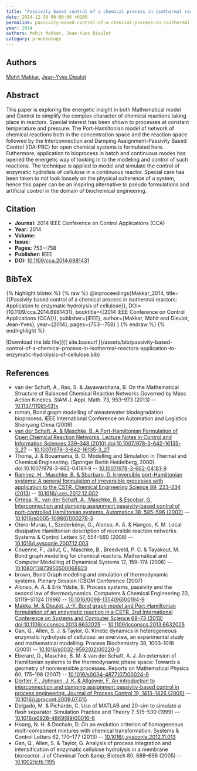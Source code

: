 ```yaml
---
title: "Passivity based control of a chemical process in isothermal reactors: Application to enzymatic hydrolysis of cellulose"
date: 2014-12-30 00:00:00 +0100
permalink: passivity-based-control-of-a-chemical-process-in-isothermal-reactors-application-to-enzymatic-hydrolysis-of-cellulose
year: 2014
authors: Mohit Makkar, Jean-Yves Dieulot
category: proceedings
---
```

 
## Authors
[Mohit Makkar](authors/mohit-makka), [Jean-Yves Dieulot](authors/jean-yves-dieulot)
 
## Abstract
This paper is exploring the energetic insight in both Mathematical model and Control to simplify the complex character of chemical reactions taking place in reactors. Special interest has been shown to processes at constant temperature and pressure. The Port-Hamiltonian model of network of chemical reactions both in the concentration space and the reaction space followed by the Interconnection and Damping Assignment-Passivity Based Control (IDA-PBC) for open chemical systems is formulated here. Futhermore, application to bioprocess in batch and continuous modes has opened the energetic way of looking in to the modeling and control of such reactions. The technique is applied to model and simulate the control of enzymatic hydrolisis of cellulose in a continuous reactor. Special care has been taken to not look loosely on the physical coherence of a system, hence this paper can be an inspiring alternative to pseudo formulations and artificial control in the domain of biochemical engineering.
 
## Citation
- **Journal:** 2014 IEEE Conference on Control Applications (CCA)
- **Year:** 2014
- **Volume:** 
- **Issue:** 
- **Pages:** 753--758
- **Publisher:** IEEE
- **DOI:** [10.1109/cca.2014.6981431](https://doi.org/10.1109/cca.2014.6981431)
 
## BibTeX
{% highlight bibtex %}
{% raw %}
@inproceedings{Makkar_2014,
  title={{Passivity based control of a chemical process in isothermal reactors: Application to enzymatic hydrolysis of cellulose}},
  DOI={10.1109/cca.2014.6981431},
  booktitle={{2014 IEEE Conference on Control Applications (CCA)}},
  publisher={IEEE},
  author={Makkar, Mohit and Dieulot, Jean-Yves},
  year={2014},
  pages={753--758}
}
{% endraw %}
{% endhighlight %}
 
[Download the bib file]({{ site.baseurl }}/assets/bib/passivity-based-control-of-a-chemical-process-in-isothermal-reactors-application-to-enzymatic-hydrolysis-of-cellulose.bib)
 
## References
- van der Schaft, A., Rao, S. & Jayawardhana, B. On the Mathematical Structure of Balanced Chemical Reaction Networks Governed by Mass Action Kinetics. SIAM J. Appl. Math. 73, 953–973 (2013) -- [10.1137/11085431x](https://doi.org/10.1137/11085431x)
- roman, Bond graph modelling of awastewater biodegradation bioprocess. IEEE International Conference on Automation and Logistics Shenyang China (2009)
- [van der Schaft, A. & Maschke, B. A Port-Hamiltonian Formulation of Open Chemical Reaction Networks. Lecture Notes in Control and Information Sciences 339–348 (2010) doi:10.1007/978-3-642-16135-3_27](a-port-hamiltonian-formulation-of-open-chemical-reaction-networks) -- [10.1007/978-3-642-16135-3_27](https://doi.org/10.1007/978-3-642-16135-3_27)
- Thoma, J. & Bouamama, B. O. Modelling and Simulation in Thermal and Chemical Engineering. (Springer Berlin Heidelberg, 2000). doi:10.1007/978-3-662-04181-9 -- [10.1007/978-3-662-04181-9](https://doi.org/10.1007/978-3-662-04181-9)
- [Ramirez, H., Maschke, B. & Sbarbaro, D. Irreversible port-Hamiltonian systems: A general formulation of irreversible processes with application to the CSTR. Chemical Engineering Science 89, 223–234 (2013)](irreversible-port-hamiltonian-systems-a-general-formulation-of-irreversible-processes-with-application-to-the-cstr) -- [10.1016/j.ces.2012.12.002](https://doi.org/10.1016/j.ces.2012.12.002)
- [Ortega, R., van der Schaft, A., Maschke, B. & Escobar, G. Interconnection and damping assignment passivity-based control of port-controlled Hamiltonian systems. Automatica 38, 585–596 (2002)](interconnection-and-damping-assignment-passivity-based-control-of-port-controlled-hamiltonian-systems) -- [10.1016/s0005-1098(01)00278-3](https://doi.org/10.1016/s0005-1098(01)00278-3)
- Otero-Muras, I., Szederkényi, G., Alonso, A. A. & Hangos, K. M. Local dissipative Hamiltonian description of reversible reaction networks. Systems &amp; Control Letters 57, 554–560 (2008) -- [10.1016/j.sysconle.2007.12.003](https://doi.org/10.1016/j.sysconle.2007.12.003)
- Couenne, F., Jallut, C., Maschke, B., Breedveld, P. C. & Tayakout, M. Bond graph modelling for chemical reactors. Mathematical and Computer Modelling of Dynamical Systems 12, 159–174 (2006) -- [10.1080/13873950500068823](https://doi.org/10.1080/13873950500068823)
- brown, Bond Graph modeling and simulation of thermodynamic systems. Plenary Session ICBGM Conference (2007)
- Alonso, A. A. & Erik Ydstie, B. Process systems, passivity and the second law of thermodynamics. Computers &amp; Chemical Engineering 20, S1119–S1124 (1996) -- [10.1016/0098-1354(96)00194-9](https://doi.org/10.1016/0098-1354(96)00194-9)
- [Makka, M. & Dieulot, J.-Y. Bond graph model and Port-Hamiltonian formulation of an enzymatic reaction in a CSTR. 2nd International Conference on Systems and Computer Science 68–73 (2013) doi:10.1109/icconscs.2013.6632025](bond-graph-model-and-port-hamiltonian-formulation-of-an-enzymatic-reaction-in-a-cstr) -- [10.1109/icconscs.2013.6632025](https://doi.org/10.1109/icconscs.2013.6632025)
- Gan, Q., Allen, S. J. & Taylor, G. Kinetic dynamics in heterogeneous enzymatic hydrolysis of cellulose: an overview, an experimental study and mathematical modelling. Process Biochemistry 38, 1003–1018 (2003) -- [10.1016/s0032-9592(02)00220-0](https://doi.org/10.1016/s0032-9592(02)00220-0)
- Eberard, D., Maschke, B. M. & van der Schaft, A. J. An extension of Hamiltonian systems to the thermodynamic phase space: Towards a geometry of nonreversible processes. Reports on Mathematical Physics 60, 175–198 (2007) -- [10.1016/s0034-4877(07)00024-9](https://doi.org/10.1016/s0034-4877(07)00024-9)
- [Dörfler, F., Johnsen, J. K. & Allgöwer, F. An introduction to interconnection and damping assignment passivity-based control in process engineering. Journal of Process Control 19, 1413–1426 (2009)](an-introduction-to-interconnection-and-damping-assignment-passivity-based-control-in-process-engineering) -- [10.1016/j.jprocont.2009.07.015](https://doi.org/10.1016/j.jprocont.2009.07.015)
- Delgado, M. & Pichardo, C. Use of MATLAB and 20-sim to simulate a flash separator. Simulation Practice and Theory 7, 515–530 (1999) -- [10.1016/s0928-4869(99)00016-6](https://doi.org/10.1016/s0928-4869(99)00016-6)
- Hoang, N. H. & Dochain, D. On an evolution criterion of homogeneous multi-component mixtures with chemical transformation. Systems &amp; Control Letters 62, 170–177 (2013) -- [10.1016/j.sysconle.2012.11.013](https://doi.org/10.1016/j.sysconle.2012.11.013)
- Gan, Q., Allen, S. & Taylor, G. Analysis of process integration and intensification of enzymatic cellulose hydrolysis in a membrane bioreactor. J of Chemical Tech &amp;amp; Biotech 80, 688–698 (2005) -- [10.1002/jctb.1195](https://doi.org/10.1002/jctb.1195)

